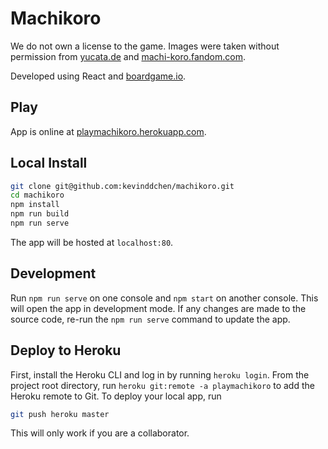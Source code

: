 # Machikoro

We do not own a license to the game.
Images were taken without permission from <a href="https://www.yucata.de/en">yucata.de</a> and <a href="https://machi-koro.fandom.com/">machi-koro.fandom.com</a>.

Developed using React and <a href="https://boardgame.io/">boardgame.io</a>.

## Play

App is online at <a href="http://playmachikoro.herokuapp.com/">playmachikoro.herokuapp.com</a>.

## Local Install

```bash
git clone git@github.com:kevinddchen/machikoro.git
cd machikoro
npm install
npm run build
npm run serve
```

The app will be hosted at `localhost:80`.

## Development

Run `npm run serve` on one console and `npm start` on another console.
This will open the app in development mode.
If any changes are made to the source code, re-run the `npm run serve` command to update the app.

## Deploy to Heroku

First, install the Heroku CLI and log in by running `heroku login`.
From the project root directory, run `heroku git:remote -a playmachikoro` to add the Heroku remote to Git.
To deploy your local app, run 

```bash
git push heroku master
```

This will only work if you are a collaborator.
